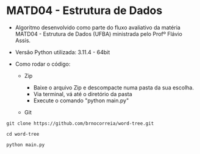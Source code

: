# MATD04 - Estrutura de Dados

  

- Algoritmo desenvolvido como parte do fluxo avaliativo da matéria MATD04 - Estrutura de Dados (UFBA) ministrada pelo Profº Flávio Assis.

  

- Versão Python utilizada: 3.11.4 - 64bit

- Como rodar o código:
	- Zip
		- Baixe o arquivo Zip e descompacte numa pasta da sua escolha.
		- Via terminal, vá até o diretório da pasta
		- Execute o comando "python main.py"
	
	- Git
```
git clone https://github.com/brnocorreia/word-tree.git

cd word-tree

python main.py
```

